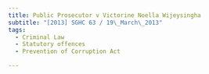 ```yaml
---
title: Public Prosecutor v Victorine Noella Wijeysingha
subtitle: "[2013] SGHC 63 / 19\_March\_2013"
tags:
  - Criminal Law
  - Statutory offences
  - Prevention of Corruption Act

---
```


